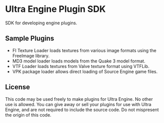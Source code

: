 # Ultra Engine Plugin SDK

SDK for developing engine plugins.

## Sample Plugins

- FI Texture Loader loads textures from various image formats using the FreeImage library.
- MD3 model loader loads models from the Quake 3 model format.
- VTF Loader loads textures from Valve texture format using VTFLib.
- VPK package loader allows direct loading of Source Engine game files.

## License

This code may be used freely to make plugins for Ultra Engine. No other use is allowed. You can give away or sell your plugins for use with Ultra Engine, and are not required to include the source code. Do not mispresent the origin of this code.
